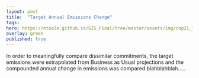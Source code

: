```yaml
---
layout: post
title:  "Target Annual Emissions Change"
tags:
hero: https://etoole.github.io/GIS_Final/tree/master/assets/img/cop21_logo.jpg
overlay: green
published: true
---
```

In order to meaningfully compare dissimilar commitments, the target emissions were extrapolated from Business as Usual projections and the compounded annual change in emissions was compared blahblahblah.....
